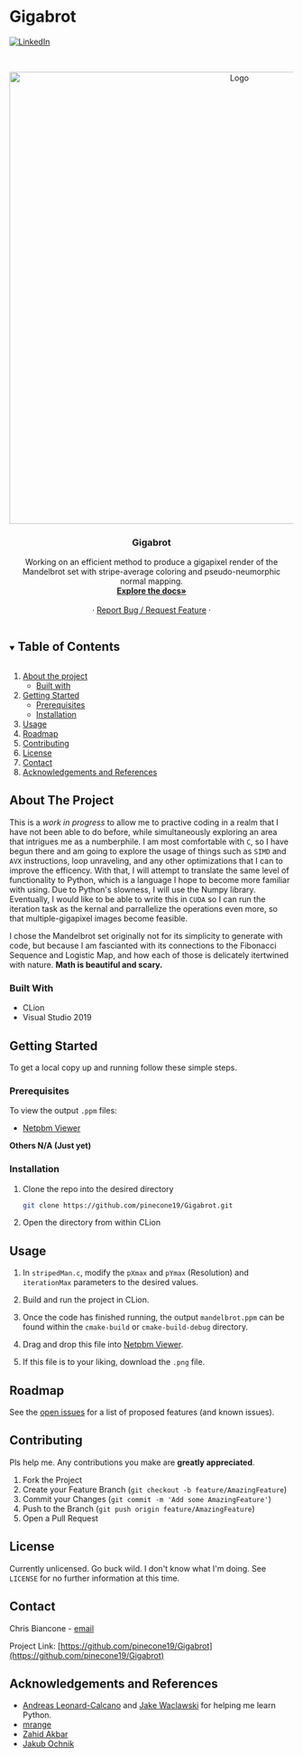 # Gigabrot


<!--
[![Contributors][contributors-shield]][contributors-url]
[![Forks][forks-shield]][forks-url]
[![Stargazers][stars-shield]][stars-url]
[![Issues][issues-shield]][issues-url]
[![MIT License][license-shield]][license-url] -->
[![LinkedIn][linkedin-shield]][linkedin-url]



<!-- PROJECT LOGO -->
<br />
<p align="center">
  <a href="https://github.com/pinecone19/Gigabrot">
    <img src="images/5000x5000.png" alt="Logo" width="800" height="800">
  </a>

  <h3 align="center">Gigabrot</h3>

<!-- DESCRIPTION -->
  <p align="center">
    Working on an efficient method to produce a gigapixel render of the Mandelbrot set with stripe-average coloring and pseudo-neumorphic normal mapping.
    <br />
    <a href="https://github.com/pinecone19/Gigabrot"><strong>Explore the docs»</strong></a>
    <br />
    <br />
    <!-- <a href="https://github.com/github_username/repo_name">View Demo</a> -->
    ·
    <a href="https://github.com/pinecone19/Gigabrot/issues">Report Bug / Request Feature</a>
    ·
  </p>
</p>



<!-- TABLE OF CONTENTS -->
<details open="open">
  <summary><h2 style="display: inline-block">Table of Contents</h2></summary>
  <ol>
    <li>
      <a href="#about-the-project">About the project</a>
      <ul>
        <li><a href="#built-with">Built with</a></li>
      </ul>
    </li>
    <li>
      <a href="#getting-started">Getting Started</a>
      <ul>
        <li><a href="#prerequisites">Prerequisites</a></li>
        <li><a href="#installation">Installation</a></li>
      </ul>
    </li>
    <li><a href="#usage">Usage</a></li>
    <li><a href="#roadmap">Roadmap</a></li>
    <li><a href="#contributing">Contributing</a></li>
    <li><a href="#license">License</a></li>
    <li><a href="#contact">Contact</a></li>
    <li><a href="#acknowledgements-and-references">Acknowledgements and References</a></li>
  </ol>
</details>



<!-- ABOUT THE PROJECT -->
## About The Project

This is a _work in progress_ to allow me to practive coding in a realm that I have not been able to do before, while simultaneously exploring an area that intrigues me as a numberphile. I am most comfortable with `C`, so I have begun there and am going to explore the usage of things such as `SIMD` and `AVX` instructions, loop unraveling, and any other optimizations that I can to improve the efficency. With that, I will attempt to translate the same level of functionality to Python, which is a language I hope to become more familiar with using. Due to Python's slowness, I will use the Numpy library. Eventually, I would like to be able to write this in `CUDA` so I can run the iteration task as the kernal and parrallelize the operations even more, so that multiple-gigapixel images become feasible.
      
I chose the Mandelbrot set originally not for its simplicity to generate with code, but because I am fascianted with its connections to the Fibonacci Sequence and Logistic Map, and how each of those is delicately itertwined with nature. **Math is beautiful and scary.**


### Built With

* CLion
* Visual Studio 2019



<!-- GETTING STARTED -->
## Getting Started

To get a local copy up and running follow these simple steps.

### Prerequisites

To view the output `.ppm` files:
* [Netpbm Viewer](http://paulcuth.me.uk/netpbm-viewer/)
  
**Others N/A (Just yet)**

### Installation

1. Clone the repo into the desired directory
   ```sh
   git clone https://github.com/pinecone19/Gigabrot.git
   ```
2. Open the directory from within CLion


<!-- USAGE EXAMPLES -->
## Usage

1. In `stripedMan.c`, modify the `pXmax` and `pYmax` (Resolution) and `iterationMax` parameters to the desired values.

2. Build and run the project in CLion.

3. Once the code has finished running, the output `mandelbrot.ppm` can be found within the `cmake-build` or `cmake-build-debug` directory.

4. Drag and drop this file into [Netpbm Viewer](http://paulcuth.me.uk/netpbm-viewer/).

5. If this file is to your liking, download the `.png` file.



<!-- ROADMAP -->
## Roadmap

See the [open issues](https://github.com/github_username/repo_name/issues) for a list of proposed features (and known issues).



<!-- CONTRIBUTING -->
## Contributing

Pls help me. Any contributions you make are **greatly appreciated**.

1. Fork the Project
2. Create your Feature Branch (`git checkout -b feature/AmazingFeature`)
3. Commit your Changes (`git commit -m 'Add some AmazingFeature'`)
4. Push to the Branch (`git push origin feature/AmazingFeature`)
5. Open a Pull Request



<!-- LICENSE -->
## License

Currently unlicensed. Go buck wild. I don't know what I'm doing. See `LICENSE` for no further information at this time.



<!-- CONTACT -->
## Contact

Chris Biancone - [email](chris.biancone@gmail.com)

Project Link: [https://github.com/pinecone19/Gigabrot](https://github.com/pinecone19/Gigabrot)



<!-- ACKNOWLEDGEMENTS -->
## Acknowledgements and References

* [Andreas Leonard-Calcano](https://github.com/AndreasLc1103) and [Jake Waclawski](https://github.com/jmw3638) for helping me learn Python.
* [mrange](https://gist.github.com/mrange/20fa976388167e294aa01a1266ad0a8c)
* [Zahid Akbar](https://medium.com/convergence-tech/visualize-the-mandelbrot-set-in-gigapixels-python-15e4ad459925)
* [Jakub Ochnik](https://github.com/JakubOchnik/cuda-mandelbrot)





<!-- MARKDOWN LINKS & IMAGES -->
<!-- https://www.markdownguide.org/basic-syntax/#reference-style-links -->
[contributors-shield]: https://img.shields.io/github/contributors/github_username/repo.svg?style=for-the-badge
[contributors-url]: https://github.com/github_username/repo/graphs/contributors
[forks-shield]: https://img.shields.io/github/forks/github_username/repo.svg?style=for-the-badge
[forks-url]: https://github.com/github_username/repo/network/members
[stars-shield]: https://img.shields.io/github/stars/github_username/repo.svg?style=for-the-badge
[stars-url]: https://github.com/github_username/repo/stargazers
[issues-shield]: https://img.shields.io/github/issues/github_username/repo.svg?style=for-the-badge
[issues-url]: https://github.com/github_username/repo/issues
[license-shield]: https://img.shields.io/github/license/github_username/repo.svg?style=for-the-badge
[license-url]: https://github.com/github_username/repo/blob/master/LICENSE.txt
[linkedin-shield]: https://img.shields.io/badge/-LinkedIn-black.svg?style=for-the-badge&logo=linkedin&colorB=555
[linkedin-url]: https://linkedin.com/in/chris-biancone
